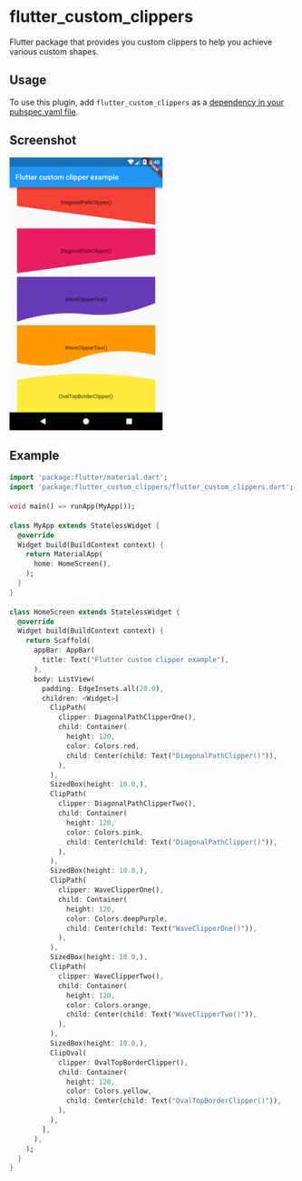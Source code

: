 # flutter_custom_clippers

Flutter package that provides you custom clippers to help you achieve various custom shapes.

## Usage
To use this plugin, add `flutter_custom_clippers` as a [dependency in your pubspec.yaml file](https://flutter.io/docs/development/packages-and-plugins/using-packages).

## Screenshot
<img src="screenshots/screenshot1.png" height="480px">

## Example
```dart
import 'package:flutter/material.dart';
import 'package:flutter_custom_clippers/flutter_custom_clippers.dart';

void main() => runApp(MyApp());

class MyApp extends StatelessWidget {
  @override
  Widget build(BuildContext context) {
    return MaterialApp(
      home: HomeScreen(),
    );
  }
}

class HomeScreen extends StatelessWidget {
  @override
  Widget build(BuildContext context) {
    return Scaffold(
      appBar: AppBar(
        title: Text("Flutter custom clipper example"),
      ),
      body: ListView(
        padding: EdgeInsets.all(20.0),
        children: <Widget>[
          ClipPath(
            clipper: DiagonalPathClipperOne(),
            child: Container(
              height: 120,
              color: Colors.red,
              child: Center(child: Text("DiagonalPathClipper()")),
            ),
          ),
          SizedBox(height: 10.0,),
          ClipPath(
            clipper: DiagonalPathClipperTwo(),
            child: Container(
              height: 120,
              color: Colors.pink,
              child: Center(child: Text("DiagonalPathClipper()")),
            ),
          ),
          SizedBox(height: 10.0,),
          ClipPath(
            clipper: WaveClipperOne(),
            child: Container(
              height: 120,
              color: Colors.deepPurple,
              child: Center(child: Text("WaveClipperOne()")),
            ),
          ),
          SizedBox(height: 10.0,),
          ClipPath(
            clipper: WaveClipperTwo(),
            child: Container(
              height: 120,
              color: Colors.orange,
              child: Center(child: Text("WaveClipperTwo()")),
            ),
          ),
          SizedBox(height: 10.0,),
          ClipOval(
            clipper: OvalTopBorderClipper(),
            child: Container(
              height: 120,
              color: Colors.yellow,
              child: Center(child: Text("OvalTopBorderClipper()")),
            ),
          ),
        ],
      ),
    );
  }
}
```